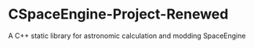 # CSpaceEngine-Project-Renewed
A C++ static library for astronomic calculation and modding SpaceEngine
